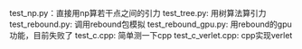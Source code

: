 test_np.py：直接用np算若干点之间的引力
test_tree.py: 用树算法算引力
test_rebound.py: 调用rebound包模拟
test_rebound_gpu.py: 用rebound的gpu功能，目前失败了
test_c.cpp: 简单测一下cpp
test_c_verlet.cpp: cpp实现verlet

